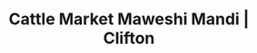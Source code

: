 ---
title: "Cattle Market Maweshi Mandi | Clifton"
url: /karachi/cattle-market-maweshi-mandi-clifton/
shop: dairy
---